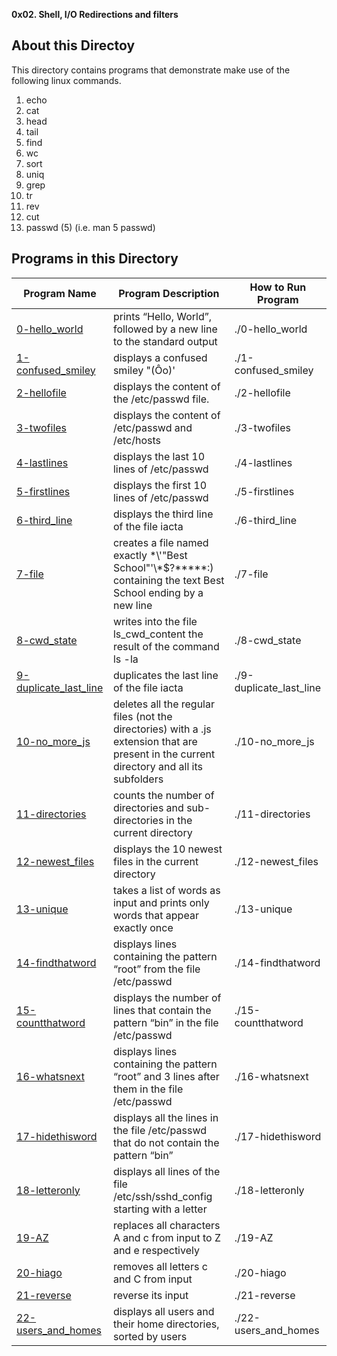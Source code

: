 **0x02. Shell, I/O Redirections and filters**

## About this Directoy

This directory contains programs that demonstrate make use of the following linux commands.

1. echo
2. cat
3. head
4. tail
5. find
6. wc
7. sort
8. uniq
9. grep
10. tr
11. rev
12. cut
13. passwd (5) (i.e. man 5 passwd)

## Programs in this Directory

Program Name | Program Description | How to Run Program
------------ | ------------------- | ------------------
[0-hello_world](./0-hello_world) | prints “Hello, World”, followed by a new line to the standard output | ./0-hello_world
[1-confused_smiley](./1-confused_smiley) | displays a confused smiley "(Ôo)' | ./1-confused_smiley
[2-hellofile](./2-hellofile) | displays the content of the /etc/passwd file. | ./2-hellofile
[3-twofiles](./3-twofiles) | displays the content of /etc/passwd and /etc/hosts | ./3-twofiles
[4-lastlines](./4-lastlines) | displays the last 10 lines of /etc/passwd | ./4-lastlines
[5-firstlines](./5-firstlines) | displays the first 10 lines of /etc/passwd | ./5-firstlines
[6-third_line](./6-third_line) | displays the third line of the file iacta | ./6-third_line
[7-file](./7-file) | creates a file named exactly \*\\'"Best School"\'\\*$\?\*\*\*\*\*:) containing the text Best School ending by a new line | ./7-file
[8-cwd_state ](./8-cwd_state ) | writes into the file ls_cwd_content the result of the command ls -la | ./8-cwd_state 
[9-duplicate_last_line](./9-duplicate_last_line) | duplicates the last line of the file iacta | ./9-duplicate_last_line 
[10-no_more_js](./10-no_more_js) | deletes all the regular files (not the directories) with a .js extension that are present in the current directory and all its subfolders | ./10-no_more_js
[11-directories](./11-directories) | counts the number of directories and sub-directories in the current directory | ./11-directories
[12-newest_files](./12-newest_files) | displays the 10 newest files in the current directory | ./12-newest_files
[13-unique](./13-unique) | takes a list of words as input and prints only words that appear exactly once | ./13-unique
[14-findthatword](./14-findthatword) | displays lines containing the pattern “root” from the file /etc/passwd | ./14-findthatword
[15-countthatword](./15-countthatword) | displays the number of lines that contain the pattern “bin” in the file /etc/passwd | ./15-countthatword
[16-whatsnext](./16-whatsnext) | displays lines containing the pattern “root” and 3 lines after them in the file /etc/passwd | ./16-whatsnext
[17-hidethisword](./17-hidethisword) | displays all the lines in the file /etc/passwd that do not contain the pattern “bin” | ./17-hidethisword
[18-letteronly](./18-letteronly) | displays all lines of the file /etc/ssh/sshd_config starting with a letter | ./18-letteronly
[19-AZ ](./19-AZ ) | replaces all characters A and c from input to Z and e respectively | ./19-AZ 
[20-hiago](./20-hiago) | removes all letters c and C from input | ./20-hiago
[21-reverse](./21-reverse) | reverse its input | ./21-reverse
[22-users_and_homes](./22-users_and_homes) | displays all users and their home directories, sorted by users | ./22-users_and_homes
